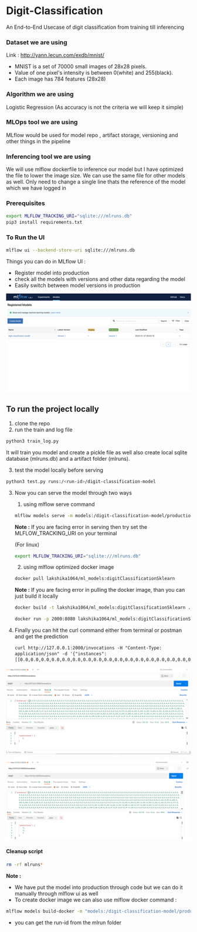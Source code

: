 # Digit-Classification
An End-to-End Usecase of digit classification from training till inferencing

### Dataset we are using

Link : http://yann.lecun.com/exdb/mnist/


* MNIST is a set of 70000 small images of 28x28 pixels.
* Value of one pixel's intensity is between 0(white) and 255(black).
* Each image has 784 features (28x28)

### Algorithm we are using

Logistic Regression (As accuracy is not the criteria we will keep it simple)

### MLOps tool we are using 

MLflow would be used for model repo , artifact storage, versioning and other things in the pipeline

### Inferencing tool we are using 

We will use mlflow dockerfile to inference our model but I have optimized the file to lower the image size. We can use the same file for other models as well. Only need to change a single line thats the reference of the model which we have logged in


### Prerequisites

```bash
export MLFLOW_TRACKING_URI="sqlite:///mlruns.db"
pip3 install requirements.txt
```

### To Run the UI

```bash
mlflow ui --backend-store-uri sqlite:///mlruns.db
```

Things you can do in MLflow UI :
* Register model into production
* check all the models with versions and other data regarding the model
* Easily switch between model versions in production

![mlflow-ui](https://github.com/lakshikaparihar/Digit-Classification/blob/main/images/mlflow-ui.png)


## To run the project locally

1. clone the repo
2. run the train and log file

```bash
python3 train_log.py
```

   It will train you model and  create a pickle file as well also create local sqlite database (mlruns.db) and a artifact folder (mlruns).

3. test the model locally before serving

```bash
python3 test.py runs:/<run-id>/digit-classification-model
```

3. Now you can serve the model through two ways 

    1. using mlflow serve command

   ```bash
   mlflow models serve -m models:/digit-classification-model/production -p 2000 --env-manager local
   ```
   **Note :** If you are facing error in serving then try set the MLFLOW_TRACKING_URI on your terminal

   (For linux) 
   ```bash
   export MLFLOW_TRACKING_URI="sqlite:///mlruns.db"
   ```
   
    2. using mlflow optimized docker image
    
   ```bash
   docker pull lakshika1064/ml_models:digitClassificationSklearn
   ```
   **Note :**  If you are facing error in pulling the docker image, than you can just build it locally

   ```bash
   docker build -t lakshika1064/ml_models:digitClassificationSklearn .
   ```
   ```bash
   docker run -p 2000:8080 lakshika1064/ml_models:digitClassificationSklearn
   ```
   
4. Finally you can hit the curl command either from terminal or postman and get the prediction

   ```
   curl http://127.0.0.1:2000/invocations -H "Content-Type: application/json" -d '{"instances":[[0.0,0.0,0.0,0.0,0.0,0.0,0.0,0.0,0.0,0.0,0.0,0.0,0.0,0.0,0.0,0.0,0.0,0.0,0.0,0.0,0.0,0.0,0.0,0.0,0.0,0.0,0.0,0.0,0.0,0.0,0.0,0.0,0.0,0.0,0.0,0.0,0.0,0.0,0.0,0.0,0.0,0.0,0.0,0.0,0.0,0.0,0.0,0.0,0.0,0.0,0.0,0.0,0.0,0.0,0.0,0.0,0.0,0.0,0.0,0.0,0.0,0.0,0.0,0.0,0.0,0.0,0.0,0.0,0.0,0.0,0.0,0.0,0.0,0.0,0.0,0.0,0.0,0.0,0.0,0.0,0.0,0.0,0.0,0.0,0.0,0.0,0.0,0.0,0.0,0.0,0.0,0.0,0.0,0.0,0.0,0.0,0.0,0.0,0.0,0.0,0.0,0.0,0.0,0.0,0.0,0.0,0.0,0.0,0.0,0.0,0.0,0.0,0.0,0.0,0.0,0.0,0.0,0.0,0.0,0.0,0.0,0.0,0.0,0.0,0.0,0.0,0.0,0.0,0.0,0.0,0.0,0.0,0.0,0.0,0.0,0.0,0.0,0.0,0.0,0.0,0.0,0.0,0.0,0.0,0.0,0.0,0.0,0.0,0.0,0.0,0.0,94.0,163.0,99.0,228.0,255.0,202.0,49.0,58.0,47.0,0.0,0.0,0.0,0.0,0.0,0.0,0.0,0.0,0.0,0.0,0.0,0.0,0.0,0.0,0.0,0.0,0.0,0.0,171.0,245.0,253.0,253.0,253.0,254.0,221.0,236.0,174.0,173.0,72.0,136.0,0.0,0.0,0.0,0.0,0.0,0.0,0.0,0.0,0.0,0.0,0.0,0.0,0.0,0.0,0.0,0.0,254.0,253.0,253.0,253.0,253.0,208.0,128.0,197.0,250.0,243.0,142.0,123.0,0.0,0.0,0.0,0.0,0.0,0.0,0.0,0.0,0.0,0.0,0.0,0.0,0.0,0.0,0.0,0.0,241.0,253.0,253.0,199.0,80.0,35.0,23.0,47.0,87.0,87.0,97.0,110.0,0.0,0.0,0.0,0.0,0.0,0.0,0.0,0.0,0.0,0.0,0.0,0.0,0.0,0.0,0.0,0.0,137.0,253.0,253.0,54.0,0.0,0.0,0.0,0.0,0.0,0.0,0.0,0.0,0.0,0.0,0.0,0.0,0.0,0.0,0.0,0.0,0.0,0.0,0.0,0.0,0.0,0.0,0.0,92.0,255.0,254.0,254.0,119.0,0.0,0.0,0.0,0.0,0.0,0.0,0.0,0.0,0.0,0.0,0.0,0.0,0.0,0.0,0.0,0.0,0.0,0.0,0.0,0.0,0.0,0.0,4.0,158.0,254.0,253.0,199.0,4.0,0.0,0.0,0.0,0.0,0.0,0.0,0.0,0.0,0.0,0.0,0.0,0.0,0.0,0.0,0.0,0.0,0.0,0.0,0.0,0.0,0.0,0.0,77.0,253.0,254.0,180.0,31.0,0.0,0.0,0.0,0.0,0.0,0.0,0.0,0.0,0.0,0.0,0.0,0.0,0.0,0.0,0.0,0.0,0.0,0.0,0.0,0.0,0.0,0.0,3.0,203.0,253.0,254.0,108.0,0.0,0.0,0.0,0.0,0.0,0.0,0.0,0.0,0.0,0.0,0.0,0.0,0.0,0.0,0.0,0.0,0.0,0.0,0.0,0.0,0.0,0.0,0.0,37.0,253.0,253.0,254.0,43.0,0.0,0.0,0.0,0.0,0.0,0.0,0.0,0.0,0.0,0.0,0.0,0.0,0.0,0.0,0.0,0.0,0.0,0.0,0.0,0.0,0.0,0.0,0.0,14.0,219.0,254.0,255.0,18.0,0.0,0.0,0.0,0.0,0.0,0.0,0.0,0.0,0.0,0.0,0.0,0.0,0.0,0.0,0.0,0.0,0.0,0.0,0.0,0.0,0.0,0.0,0.0,0.0,199.0,253.0,228.0,62.0,55.0,55.0,55.0,88.0,35.0,55.0,12.0,0.0,0.0,0.0,0.0,0.0,0.0,0.0,0.0,0.0,0.0,0.0,0.0,0.0,0.0,0.0,0.0,0.0,109.0,253.0,254.0,253.0,253.0,253.0,253.0,254.0,240.0,253.0,186.0,95.0,0.0,0.0,0.0,0.0,0.0,0.0,0.0,0.0,0.0,0.0,0.0,0.0,0.0,0.0,0.0,0.0,11.0,215.0,254.0,253.0,253.0,253.0,253.0,254.0,253.0,253.0,253.0,253.0,84.0,2.0,0.0,0.0,0.0,0.0,0.0,0.0,0.0,0.0,0.0,0.0,0.0,0.0,0.0,0.0,0.0,26.0,189.0,253.0,253.0,253.0,253.0,228.0,162.0,207.0,253.0,253.0,254.0,18.0,0.0,0.0,0.0,0.0,0.0,0.0,0.0,0.0,0.0,0.0,0.0,0.0,0.0,0.0,0.0,0.0,0.0,0.0,14.0,85.0,0.0,0.0,0.0,0.0,40.0,207.0,255.0,109.0,0.0,0.0,0.0,0.0,0.0,0.0,0.0,0.0,0.0,0.0,0.0,0.0,0.0,0.0,0.0,0.0,0.0,0.0,0.0,0.0,0.0,0.0,0.0,0.0,89.0,248.0,254.0,56.0,0.0,0.0,0.0,0.0,0.0,0.0,0.0,0.0,0.0,0.0,0.0,0.0,0.0,0.0,0.0,0.0,0.0,0.0,0.0,0.0,0.0,0.0,21.0,159.0,245.0,253.0,165.0,3.0,0.0,0.0,0.0,0.0,0.0,0.0,0.0,0.0,0.0,0.0,0.0,0.0,0.0,0.0,0.0,0.0,0.0,0.0,0.0,0.0,79.0,200.0,230.0,253.0,245.0,137.0,0.0,0.0,0.0,0.0,0.0,0.0,0.0,0.0,0.0,0.0,0.0,0.0,0.0,0.0,0.0,0.0,0.0,0.0,0.0,0.0,0.0,0.0,117.0,163.0,194.0,194.0,61.0,0.0,0.0,0.0,0.0,0.0,0.0,0.0,0.0,0.0,0.0,0.0,0.0,0.0,0.0,0.0,0.0,0.0,0.0,0.0,0.0,0.0,0.0,0.0,0.0,0.0,0.0,0.0,0.0,0.0,0.0,0.0,0.0,0.0,0.0,0.0,0.0,0.0,0.0,0.0,0.0,0.0,0.0,0.0,0.0,0.0,0.0,0.0,0.0,0.0,0.0,0.0,0.0,0.0,0.0,0.0,0.0,0.0,0.0,0.0,0.0,0.0,0.0,0.0,0.0,0.0,0.0,0.0,0.0,0.0,0.0,0.0,0.0,0.0,0.0,0.0,0.0,0.0,0.0,0.0,0.0,0.0,0.0,0.0,0.0,0.0,0.0,0.0,0.0,0.0,0.0,0.0,0.0,0.0]]}'
   ```

![postman-output](https://github.com/lakshikaparihar/Digit-Classification/blob/120a3cee9ef26eb4e841d818dc790a738aa5e706/images/Postman-output.png)

![postman-batch-output](https://github.com/lakshikaparihar/Digit-Classification/blob/120a3cee9ef26eb4e841d818dc790a738aa5e706/images/Postman-batch-output.png)
#### Cleanup script

```bash
rm -rf mlruns*
```

**Note :** 

*  We have put the model into production through code but we can do it manually through mlflow ui as well
*  To create docker image we can also use mlflow docker command :
```bash
mlflow models build-docker -m "models:/digit-classification-model/production" -n "digit-classification-model"
```
* you can get the run-id from the mlrun folder
